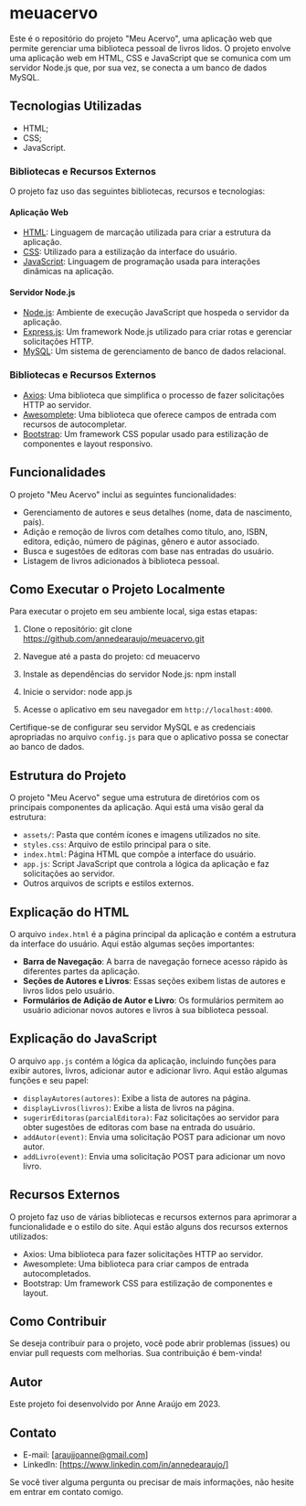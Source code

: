 # meuacervo

Este é o repositório do projeto "Meu Acervo", uma aplicação web que permite gerenciar uma biblioteca pessoal de livros lidos. O projeto envolve uma aplicação web em HTML, CSS e JavaScript que se comunica com um servidor Node.js que, por sua vez, se conecta a um banco de dados MySQL.

## Tecnologias Utilizadas

- HTML;
- CSS;
- JavaScript.

### Bibliotecas e Recursos Externos

O projeto faz uso das seguintes bibliotecas, recursos e tecnologias:

#### Aplicação Web

- [HTML](https://developer.mozilla.org/en-US/docs/Web/HTML): Linguagem de marcação utilizada para criar a estrutura da aplicação.
- [CSS](https://developer.mozilla.org/en-US/docs/Web/CSS): Utilizado para a estilização da interface do usuário.
- [JavaScript](https://developer.mozilla.org/en-US/docs/Web/JavaScript): Linguagem de programação usada para interações dinâmicas na aplicação.

#### Servidor Node.js

- [Node.js](https://nodejs.org/): Ambiente de execução JavaScript que hospeda o servidor da aplicação.
- [Express.js](https://expressjs.com/): Um framework Node.js utilizado para criar rotas e gerenciar solicitações HTTP.
- [MySQL](https://www.mysql.com/): Um sistema de gerenciamento de banco de dados relacional.

### Bibliotecas e Recursos Externos

- [Axios](https://github.com/axios/axios): Uma biblioteca que simplifica o processo de fazer solicitações HTTP ao servidor.
- [Awesomplete](https://leaverou.github.io/awesomplete/): Uma biblioteca que oferece campos de entrada com recursos de autocompletar.
- [Bootstrap](https://getbootstrap.com/): Um framework CSS popular usado para estilização de componentes e layout responsivo.

## Funcionalidades

O projeto "Meu Acervo" inclui as seguintes funcionalidades:

- Gerenciamento de autores e seus detalhes (nome, data de nascimento, país).
- Adição e remoção de livros com detalhes como título, ano, ISBN, editora, edição, número de páginas, gênero e autor associado.
- Busca e sugestões de editoras com base nas entradas do usuário.
- Listagem de livros adicionados à biblioteca pessoal.

## Como Executar o Projeto Localmente

Para executar o projeto em seu ambiente local, siga estas etapas:

1. Clone o repositório:
git clone https://github.com/annedearaujo/meuacervo.git


2. Navegue até a pasta do projeto:
cd meuacervo


3. Instale as dependências do servidor Node.js:
npm install


4. Inicie o servidor:
node app.js


5. Acesse o aplicativo em seu navegador em `http://localhost:4000`.

Certifique-se de configurar seu servidor MySQL e as credenciais apropriadas no arquivo `config.js` para que o aplicativo possa se conectar ao banco de dados.

## Estrutura do Projeto

O projeto "Meu Acervo" segue uma estrutura de diretórios com os principais componentes da aplicação. Aqui está uma visão geral da estrutura:

- `assets/`: Pasta que contém ícones e imagens utilizados no site.
- `styles.css`: Arquivo de estilo principal para o site.
- `index.html`: Página HTML que compõe a interface do usuário.
- `app.js`: Script JavaScript que controla a lógica da aplicação e faz solicitações ao servidor.
- Outros arquivos de scripts e estilos externos.

## Explicação do HTML

O arquivo `index.html` é a página principal da aplicação e contém a estrutura da interface do usuário. Aqui estão algumas seções importantes:

- **Barra de Navegação**: A barra de navegação fornece acesso rápido às diferentes partes da aplicação.
- **Seções de Autores e Livros**: Essas seções exibem listas de autores e livros lidos pelo usuário.
- **Formulários de Adição de Autor e Livro**: Os formulários permitem ao usuário adicionar novos autores e livros à sua biblioteca pessoal.

## Explicação do JavaScript

O arquivo `app.js` contém a lógica da aplicação, incluindo funções para exibir autores, livros, adicionar autor e adicionar livro. Aqui estão algumas funções e seu papel:

- `displayAutores(autores)`: Exibe a lista de autores na página.
- `displayLivros(livros)`: Exibe a lista de livros na página.
- `sugerirEditoras(parcialEditora)`: Faz solicitações ao servidor para obter sugestões de editoras com base na entrada do usuário.
- `addAutor(event)`: Envia uma solicitação POST para adicionar um novo autor.
- `addLivro(event)`: Envia uma solicitação POST para adicionar um novo livro.

## Recursos Externos

O projeto faz uso de várias bibliotecas e recursos externos para aprimorar a funcionalidade e o estilo do site. Aqui estão alguns dos recursos externos utilizados:

- Axios: Uma biblioteca para fazer solicitações HTTP ao servidor.
- Awesomplete: Uma biblioteca para criar campos de entrada autocompletados.
- Bootstrap: Um framework CSS para estilização de componentes e layout.

## Como Contribuir

Se deseja contribuir para o projeto, você pode abrir problemas (issues) ou enviar pull requests com melhorias. Sua contribuição é bem-vinda!

## Autor

Este projeto foi desenvolvido por Anne Araújo em 2023.

## Contato

- E-mail: [araujjoanne@gmail.com]
- LinkedIn: [https://www.linkedin.com/in/annedearaujo/]

Se você tiver alguma pergunta ou precisar de mais informações, não hesite em entrar em contato comigo.
